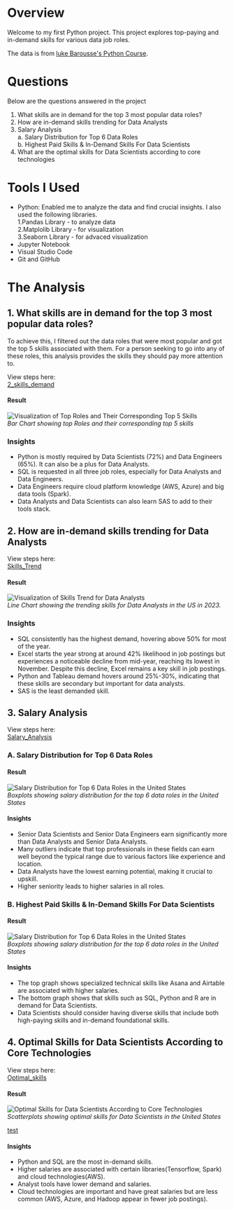 # Overview
Welcome to my first Python project. This project explores top-paying and in-demand skills for various data job roles. 

The data is from [luke Barousse's Python Course](https://youtu.be/wUSDVGivd-8?si=lzQans0aSTNDSogc).

# Questions
Below are the questions answered in the project
1. What skills are in demand for the top 3 most popular data roles?
2. How are in-demand skills trending for Data Analysts
3. Salary Analysis <br>
 a. Salary Distribution for Top 6 Data Roles <br>
 b. Highest Paid Skills & In-Demand Skills For Data Scientists
4. What are the optimal skills for Data Scientists according to core technologies
 
# Tools I Used
- Python: Enabled me to analyze the data and find crucial insights. I also used the following libraries.<br>
 1.Pandas Library - to analyze data <br>2.Matplolib Library - for visualization <br>3.Seaborn Library - for advaced visualization
- Jupyter Notebook
- Visual Studio Code 
- Git and GitHub 
 

# The Analysis

## 1. What skills are in demand for the top 3 most popular data roles?

To achieve this, I filtered out the data roles that were most popular and got the top 5 skills associated with them. For a person seeking to go into any of these roles, this analysis provides the skills they should pay more attention to. 

View steps here:<br>
[2_skills_demand](3_project/2_skills_demand.ipynb)

#### Result
 ![Visualization of Top Roles and Their Corresponding Top 5 Skills](3_project/images/skill_demand_top3_roles.png)<br>
 *Bar Chart showing top Roles and their corresponding top 5 skills*

### Insights

- Python is mostly required by Data Scientists (72%) and Data Engineers (65%). It can also be a plus for Data Analysts. 
- SQL is requested in all three job roles, especially for Data Analysts and Data Engineers. 
- Data Engineers require cloud platform knowledge (AWS, Azure) and big data tools (Spark). 
- Data Analysts and Data Scientists can also learn SAS to add to their tools stack. 

## 2. How are in-demand skills trending for Data Analysts 

View steps here:<br>
[Skills_Trend](3_project/3_skills_trend.ipynb)


#### Result
 ![Visualization of Skills Trend for Data Analysts](3_project/images/Skills_Trend_DA.png)<br>
*Line Chart showing the trending skills for Data Analysts in the US in 2023.*

 ### Insights

 - SQL consistently has the highest demand, hovering above 50% for most of the year.
 - Excel starts the year strong at around 42% likelihood in job postings but experiences a noticeable decline from mid-year, reaching its lowest in November. Despite this decline, Excel remains a key skill in job postings.
 - Python and Tableau demand hovers around 25%-30%, indicating that these skills are secondary but important for data analysts.
 - SAS is the least demanded skill. 

 ## 3. Salary Analysis
View steps here:<br>
[Salary_Analysis](3_project/4_salary_analysis.ipynb)
### A. Salary Distribution for Top 6 Data Roles

#### Result
 ![Salary Distribution for Top 6 Data Roles in the United States](3_project/images/salary_analysis.png)<br>
*Boxplots showing salary distribution for the top 6 data roles in the United States*

 #### Insights

 - Senior Data Scientists and Senior Data Engineers earn significantly more than Data Analysts and Senior Data Analysts. 
 - Many outliers indicate that top professionals in these fields can earn well beyond the typical range due to various factors like experience and location.
 - Data Analysts have the lowest earning potential, making it crucial to upskill.
 -  Higher seniority leads to higher salaries in all roles. 

### B. Highest Paid Skills & In-Demand Skills For Data Scientists
#### Result
 ![Salary Distribution for Top 6 Data Roles in the United States](3_project/images/Median_Salary_VS_Skills.png)<br>
*Boxplots showing salary distribution for the top 6 data roles in the United States*

 #### Insights

 - The top graph shows specialized technical skills like Asana and Airtable are associated with higher salaries.
 - The bottom graph shows that skills such as SQL, Python and R are in demand for Data Scientists. 
 - Data Scientists should consider having diverse skills that include both high-paying skills and in-demand foundational skills.
 
 ## 4. Optimal Skills for Data Scientists According to Core Technologies

 View steps here:<br>
[Optimal_skills](3_project/5_optimal_skills.ipynb)

#### Result
 ![Optimal Skills for Data Scientists According to Core Technologies](3_project/images/optimal_skills.png)<br>
*Scatterplots showing optimal skills for Data Scientists in the United States*

[test](https://1drv.ms/x/c/b75a89adaa8160d2/IQLljMD02qHhQI0rwcLDSBI3AXiOfXEB2TnbdwV6i0zHBtg?em=2&wdHideGridlines=True&wdHideHeaders=True&wdDownloadButton=True&wdInConfigurator=True&wdInConfigurator=True)

 #### Insights

 - Python and SQL are the most in-demand skills.
 - Higher salaries are associated with certain libraries(Tensorflow, Spark) and cloud technologies(AWS).
 - Analyst tools have lower demand and salaries.
 -  Cloud technologies are important and have great salaries but are less common (AWS, Azure, and Hadoop appear in fewer job postings).
 
